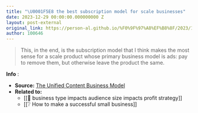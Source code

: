 ```yaml
---
title: "\U0001F5E8️ the best subscription model for scale businesses"
date: 2023-12-29 00:00:00.000000000 Z
layout: post-external
original_link: https://person-al.github.io/%F0%9F%97%A8%EF%B8%8F/2023/12/29/the-best-subscription-model-for-scale-businesses.html
author: 100646
---
```


> This, in the end, is the subscription model that I think makes the most sense for a scale product whose primary business model is ads: pay to remove them, but otherwise leave the product the same.

**Info** :

- **Source:** [The Unified Content Business Model](https://stratechery.com/2023/the-unified-content-business-model/)
- **Related to:**
  - [[🌰 business type impacts audience size impacts profit strategy]]
  - [[❔ How to make a successful small business]]
